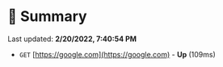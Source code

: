 # 📖 Summary
Last updated: **2/20/2022, 7:40:54 PM**

- `GET` [https://google.com](https://google.com) - **Up** (109ms)
